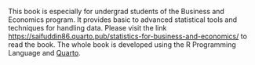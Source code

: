 This book is especially for undergrad students of the Business and Economics program. It provides basic to advanced statistical tools and techniques for handling data. Please visit the link https://saifuddin86.quarto.pub/statistics-for-business-and-economics/  to read the book.
The whole book is developed using the R Programming Language and  <a href="https://quarto.org/">Quarto</a>.


